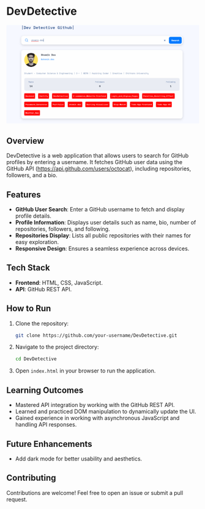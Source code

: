 # DevDetective

![DevDetective Project](./Screenshot%202025-01-25%20002900.png)

## Overview
DevDetective is a web application that allows users to search for GitHub profiles by entering a username. It fetches GitHub user data using the GitHub API (https://api.github.com/users/octocat), including repositories, followers, and a bio.

## Features
- **GitHub User Search**: Enter a GitHub username to fetch and display profile details.
- **Profile Information**: Displays user details such as name, bio, number of repositories, followers, and following.
- **Repositories Display**: Lists all public repositories with their names for easy exploration.
- **Responsive Design**: Ensures a seamless experience across devices.

## Tech Stack
- **Frontend**: HTML, CSS, JavaScript.
- **API**: GitHub REST API.

## How to Run
1. Clone the repository:

   ```bash
   git clone https://github.com/your-username/DevDetective.git
   ```

2. Navigate to the project directory:

   ```bash
   cd DevDetective
   ```

3. Open `index.html` in your browser to run the application.

## Learning Outcomes
- Mastered API integration by working with the GitHub REST API.
- Learned and practiced DOM manipulation to dynamically update the UI.
- Gained experience in working with asynchronous JavaScript and handling API responses.

## Future Enhancements
- Add dark mode for better usability and aesthetics.

## Contributing
Contributions are welcome! Feel free to open an issue or submit a pull request.
